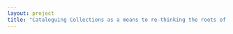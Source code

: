 ```yaml
--- 
layout: project 
title: "Cataloguing Collections as a means to re-thinking the roots of a profession: Mesoamerican Studies from 1920-1940" 
---
```



